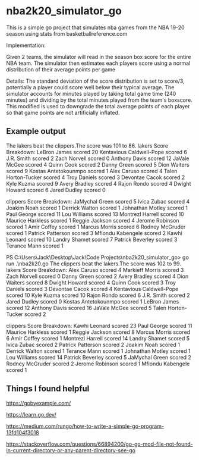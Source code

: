 # nba2k20_simulator_go
This is a simple go project that simulates nba games from the NBA 19-20 season using stats from basketballreference.com

Implementation:

Given 2 teams, the simulator will read in the season box score for the entire NBA team.
The simulator then estimates each players score using a normal distribution of their average points per game

Details:
The standard deviation of the score distribution is set to score/3, potentially a player could score well below their typical average.
The simulator accounts for minutes played by taking total game time (240 minutes) and dividing by the total minutes played from the team's boxscore. This modified is used to downgrade the total average points of each player so that game points are not artificially inflated.

## Example output
The lakers beat the clippers.The score was 101 to 86.
lakers Score Breakdown:
LeBron James scored 20
Kentavious Caldwell-Pope scored 6
J.R. Smith scored 2
Zach Norvell scored 0
Anthony Davis scored 12
JaVale McGee scored 4
Quinn Cook scored 2
Danny Green scored 5
Dion Waiters scored 9
Kostas Antetokounmpo scored 1
Alex Caruso scored 4
Talen Horton-Tucker scored 4
Troy Daniels scored 3
Devontae Cacok scored 2
Kyle Kuzma scored 9
Avery Bradley scored 4
Rajon Rondo scored 4
Dwight Howard scored 6
Jared Dudley scored 0

clippers Score Breakdown:
JaMychal Green scored 5
Ivica Zubac scored 4
Joakim Noah scored 1
Derrick Walton scored 1
Johnathan Motley scored 1
Paul George scored 11
Lou Williams scored 13
Montrezl Harrell scored 10
Maurice Harkless scored 1
Reggie Jackson scored 4
Jerome Robinson scored 1
Amir Coffey scored 1
Marcus Morris scored 6
Rodney McGruder scored 1
Patrick Patterson scored 3
Mfiondu Kabengele scored 2
Kawhi Leonard scored 10
Landry Shamet scored 7
Patrick Beverley scored 3
Terance Mann scored 1

PS C:\Users\Jack\Desktop\Jack\Code Projects\nba2k20_simulator_go> go run .\nba2k20.go
The clippers beat the lakers.The score was 102 to 99.
lakers Score Breakdown:
Alex Caruso scored 4
Markieff Morris scored 3
Zach Norvell scored 0
Danny Green scored 2
Avery Bradley scored 4
Dion Waiters scored 8
Dwight Howard scored 4
Quinn Cook scored 3
Troy Daniels scored 3
Devontae Cacok scored 4
Kentavious Caldwell-Pope scored 10
Kyle Kuzma scored 10
Rajon Rondo scored 6
J.R. Smith scored 2
Jared Dudley scored 0
Kostas Antetokounmpo scored 1
LeBron James scored 12
Anthony Davis scored 16
JaVale McGee scored 5
Talen Horton-Tucker scored 2

clippers Score Breakdown:
Kawhi Leonard scored 23
Paul George scored 11
Maurice Harkless scored 1
Reggie Jackson scored 8
Marcus Morris scored 6
Amir Coffey scored 1
Montrezl Harrell scored 14
Landry Shamet scored 5
Ivica Zubac scored 2
Patrick Patterson scored 2
Joakim Noah scored 1
Derrick Walton scored 1
Terance Mann scored 1
Johnathan Motley scored 1
Lou Williams scored 14
Patrick Beverley scored 5
JaMychal Green scored 2
Rodney McGruder scored 2
Jerome Robinson scored 1
Mfiondu Kabengele scored 1

## Things I found helpful
https://gobyexample.com/

https://learn.go.dev/

https://medium.com/rungo/how-to-write-a-simple-go-program-13fd104f3018

https://stackoverflow.com/questions/66894200/go-go-mod-file-not-found-in-current-directory-or-any-parent-directory-see-go
